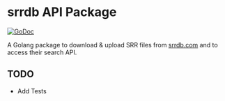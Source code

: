 # srrdb API Package

[![GoDoc](https://godoc.org/github.com/hashworks/go-srrdb-API/srrdb?status.svg)](https://godoc.org/github.com/hashworks/go-srrdb-API/srrdb)

A Golang package to download & upload SRR files from [srrdb.com](http://www.srrdb.com) and to access their search API.

## TODO

* Add Tests